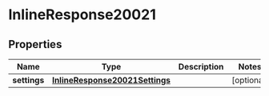 # InlineResponse20021

## Properties
Name | Type | Description | Notes
------------ | ------------- | ------------- | -------------
**settings** | [**InlineResponse20021Settings**](InlineResponse20021Settings.md) |  |  [optional]
